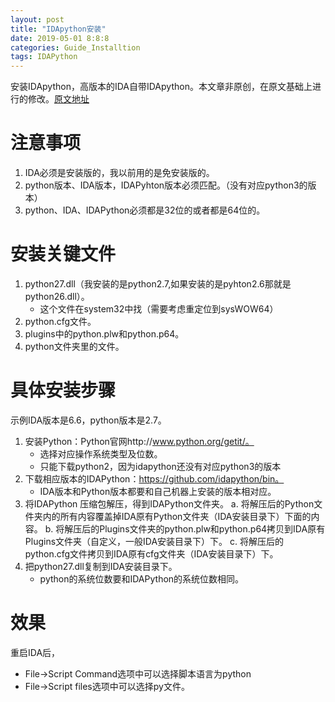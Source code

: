```yaml
---
layout: post
title: "IDApython安装"
date: 2019-05-01 8:8:8
categories: Guide_Installtion
tags: IDAPython
---
```


安装IDApython，高版本的IDA自带IDApython。本文章非原创，在原文基础上进行的修改。[原文地址](http://www.cnblogs.com/blacksunny/p/7215247.html)

# 注意事项
1. IDA必须是安装版的，我以前用的是免安装版的。
2. python版本、IDA版本，IDAPyhton版本必须匹配。（没有对应python3的版本）
3. python、IDA、IDAPython必须都是32位的或者都是64位的。

# 安装关键文件
1. python27.dll（我安装的是python2.7,如果安装的是pyhton2.6那就是python26.dll）。
	* 这个文件在system32中找（需要考虑重定位到sysWOW64）
2. python.cfg文件。
3. plugins中的python.plw和python.p64。
4. python文件夹里的文件。

# 具体安装步骤
示例IDA版本是6.6，python版本是2.7。
1. 安装Python：Python官网http://www.python.org/getit/。
	* 选择对应操作系统类型及位数。
	* 只能下载python2，因为idapython还没有对应python3的版本
2. 下载相应版本的IDAPython：https://github.com/idapython/bin。
	* IDA版本和Python版本都要和自己机器上安装的版本相对应。
3. 将IDAPython 压缩包解压，得到IDAPython文件夹。
	a. 将解压后的Python文件夹内的所有内容覆盖掉IDA原有Python文件夹（IDA安装目录下）下面的内容。
	b. 将解压后的Plugins文件夹的python.plw和python.p64拷贝到IDA原有Plugins文件夹（自定义，一般IDA安装目录下）下。
	c. 将解压后的python.cfg文件拷贝到IDA原有cfg文件夹（IDA安装目录下）下。
4. 把python27.dll复制到IDA安装目录下。
	* python的系统位数要和IDAPython的系统位数相同。

# 效果
重启IDA后，
* File->Script Command选项中可以选择脚本语言为python
* File->Script files选项中可以选择py文件。
